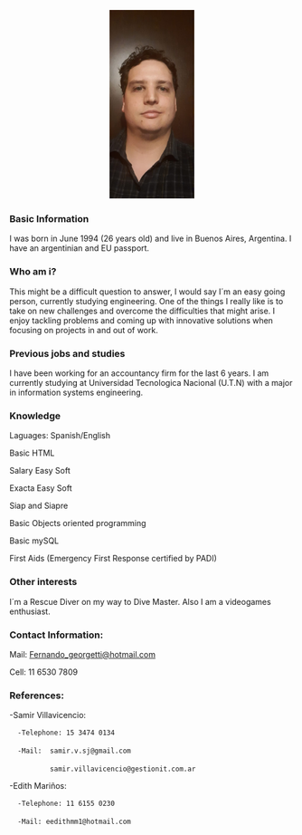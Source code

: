 <p align="center">
<img src="https://github.com/Fergeo134/FerGeo.github.io/blob/gh-pages/foto.jpeg" alt="drawing" width="150" class="center"/>
</p>

### Basic Information

I was born in June 1994 (26 years old) and live in Buenos Aires, Argentina. I have an argentinian and EU passport. 

### Who am i?

This might be a difficult question to answer, I would say I´m an easy going person, currently studying engineering.
One of the things I really like is to take on new challenges and overcome the difficulties that might arise. I enjoy tackling problems and coming up with innovative solutions when focusing on projects in and out of work.

### Previous jobs and studies

I have been working for an accountancy firm for the last 6 years. I am currently studying at Universidad Tecnologica Nacional (U.T.N) with a major in information systems engineering.

### Knowledge
  Laguages: Spanish/English

  Basic HTML
  
  Salary Easy Soft
  
  Exacta Easy Soft
  
  Siap and Siapre
  
  Basic Objects oriented programming
  
  Basic mySQL
  
  First Aids (Emergency First Response certified by PADI)
  
### Other interests
I´m a Rescue Diver on my way to Dive Master. Also I am a videogames enthusiast.

### Contact Information:

 Mail: Fernando_georgetti@hotmail.com
 
 Cell: 11 6530 7809

### References:
-Samir Villavicencio:

      -Telephone: 15 3474 0134
    
      -Mail:  samir.v.sj@gmail.com 
    
              samir.villavicencio@gestionit.com.ar
    
-Edith Mariños:

      -Telephone: 11 6155 0230
    
      -Mail: eedithmm1@hotmail.com

